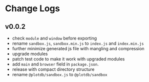 # Change Logs

## v0.0.2

 - check `module` and `window` before exporting
 - rename `sandbox.js`, `sandbox.min.js` to `index.js` and `index.min.js`
 - further minimize generated js file with mangling and compression
 - upgrade modules
 - patch test code to make it work with upgraded modules
 - add `main` and `browser` field in `package.json`.
 - release with compact directory structure
 - rename `@plotdb/sandbox.js` to `@plotdb/sandbox`
